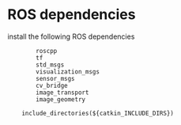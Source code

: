 
# ROS dependencies

install the following ROS dependencies 
```
        roscpp
        tf
        std_msgs
        visualization_msgs
        sensor_msgs
        cv_bridge
        image_transport
        image_geometry

    include_directories(${catkin_INCLUDE_DIRS})

```
